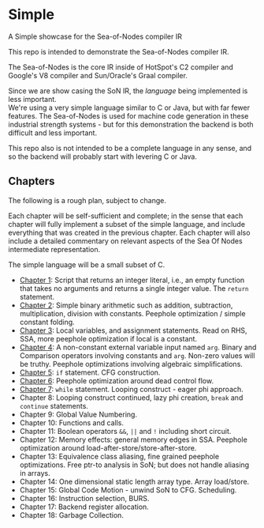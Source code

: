 # Simple
A Simple showcase for the Sea-of-Nodes compiler IR

This repo is intended to demonstrate the Sea-of-Nodes compiler IR.  

The Sea-of-Nodes is the core IR inside of HotSpot's C2 compiler 
and Google's V8 compiler and Sun/Oracle's Graal compiler.

Since we are show casing the SoN IR, the *language* being implemented is less important.  
We're using a very simple language similar to C or Java, but with far fewer features.
The Sea-of-Nodes is used for machine code generation in these industrial 
strength systems - but for this demonstration the backend is both difficult 
and less important.

This repo also is not intended to be a complete language in any sense, 
and so the backend will probably start with levering C or Java.

## Chapters

The following is a rough plan, subject to change.

Each chapter will be self-sufficient and complete; in the sense that each chapter will fully implement 
a subset of the simple language, and include everything that was created in the previous chapter. 
Each chapter will also include a detailed commentary on relevant aspects of the 
Sea Of Nodes intermediate representation.

The simple language will be a small subset of C. 

* [Chapter 1](chapter01/README.md): Script that returns an integer literal, i.e., an empty function that takes no arguments and returns a single integer value. The `return` statement.
* [Chapter 2](chapter02/README.md): Simple binary arithmetic such as addition, subtraction, multiplication, division
  with constants. Peephole optimization / simple constant folding.
* [Chapter 3](chapter03/README.md): Local variables, and assignment statements. Read on RHS, SSA, more peephole optimization if local is a
  constant.
* [Chapter 4](chapter04/README.md): A non-constant external variable input named `arg`. Binary and Comparison operators involving constants and `arg`. Non-zero values will be truthy. Peephole optimizations involving algebraic simplifications. 
* [Chapter 5](chapter05/README.md): `if` statement. CFG construction.
* [Chapter 6](chapter06/README.md): Peephole optimization around dead control flow. 
* [Chapter 7](chapter07/README.md): `while` statement. Looping construct - eager phi approach.
* Chapter 8: Looping construct continued, lazy phi creation, `break` and `continue` statements.
* Chapter 9: Global Value Numbering.
* Chapter 10: Functions and calls.
* Chapter 11: Boolean operators `&&`, `||` and `!` including short circuit.
* Chapter 12: Memory effects: general memory edges in SSA. Peephole optimization around
  load-after-store/store-after-store.
* Chapter 13: Equivalence class aliasing, fine grained peephole optimizations. Free ptr-to analysis in SoN; but does not
  handle aliasing in arrays.
* Chapter 14: One dimensional static length array type. Array load/store.
* Chapter 15: Global Code Motion - unwind SoN to CFG. Scheduling.
* Chapter 16: Instruction selection, BURS.
* Chapter 17: Backend register allocation.
* Chapter 18: Garbage Collection.